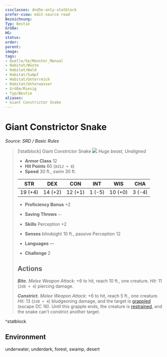 ```yaml
---
cssclasses: dnd5e-only-statblock
prefer-view: edit-source read
Bezeichnung: 
Typ: Bestie
Größe: 
HG: 
status:
order:
parent:
image: 
tags:
- Quelle/5e/Monster_Manual
- Habitat/Wüste
- Habitat/Wald
- Habitat/Sumpf
- Habitat/Unterreich
- Habitat/Unterwasser
- Größe/Riesig
- Typ/Bestie
aliases:
- Giant Constrictor Snake
---
```

# Giant Constrictor Snake
*Source: SRD / Basic Rules*  

> [!statblock] Giant Constrictor Snake
> ![](compendium/bestiary/beast/token/giant-constrictor-snake.png#token)
> *Huge beast, Unaligned*
> 
> - **Armor Class** 12 
> - **Hit Points** 60 (`8d12 + 8`)
> - **Speed** 30 ft., swim 30 ft.
> 
> |STR|DEX|CON|INT|WIS|CHA|
> |:---:|:---:|:---:|:---:|:---:|:---:|
> |19 (+4)|14 (+2)|12 (+1)| 1 (-5)|10 (+0)| 3 (-4)|
> 
> - **Proficiency Bonus** +2
> - **Saving Throws** ⏤
> - **Skills** Perception +2
> - **Senses** blindsight 10 ft., passive Perception 12
> 
> - **Languages** —
> - **Challenge** 2
> 
> ## Actions
> 
> ***Bite.*** *Melee Weapon Attack:* +6 to hit, reach 10 ft., one creature. *Hit:* 11 (`2d6 + 4`) piercing damage.
> 
> ***Constrict.*** *Melee Weapon Attack:* +6 to hit, reach 5 ft., one creature. *Hit:* 13 (`2d8 + 4`) bludgeoning damage, and the target is [grappled](rules/conditions.md#grappled) (escape DC 16). Until this grapple ends, the creature is [restrained](rules/conditions.md#restrained), and the snake can't constrict another target.

^statblock

## Environment

underwater, underdark, forest, swamp, desert